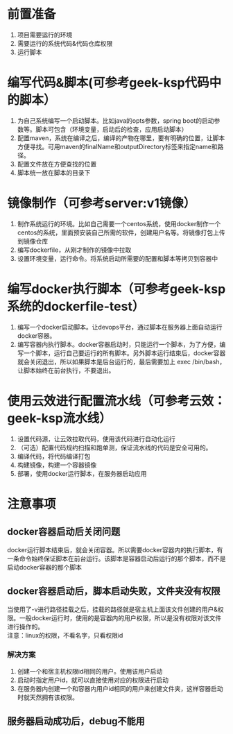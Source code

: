 <a name="H1KcW"></a>
# 前置准备
1. 项目需要运行的环境
1. 需要运行的系统代码&代码仓库权限
1. 运行脚本

<a name="ajwVj"></a>
# 编写代码&脚本(可参考geek-ksp代码中的脚本）

1. 为自己系统编写一个启动脚本。比如java的opts参数，spring boot的启动参数等。脚本可包含（环境变量，启动后的检查，应用启动脚本）
1. 配置maven，系统在编译之后，编译的产物在哪里，要有明确的位置，让脚本方便寻找。可用maven的finalName和outputDirectory标签来指定name和路径。
1. 配置文件放在方便查找的位置
1. 脚本统一放在脚本的目录下

<a name="eB97q"></a>
# 镜像制作（可参考server:v1镜像）

1. 制作系统运行的环境。比如自己需要一个centos系统，使用docker制作一个centos的系统，里面预安装自己所需的软件，创建用户名等。将镜像打包上传到镜像仓库
1. 编写dockerfile，从刚才制作的镜像中拉取
1. 设置环境变量，运行命令。将系统启动所需要的配置和脚本等拷贝到容器中

<a name="vv7lP"></a>
# 编写docker执行脚本（可参考geek-ksp系统的dockerfile-test）

1. 编写一个docker启动脚本。让devops平台，通过脚本在服务器上面自动运行docker容器。
1. 编写容器内执行脚本。docker容器启动时，只能运行一个脚本，为了方便，编写一个脚本，运行自己要运行的所有脚本。另外脚本运行结束后，docker容器就会关闭退出，所以如果脚本是后台运行的，最后需要加上 exec /bin/bash，让脚本始终在前台执行，不要退出。

<a name="CZc6f"></a>
# 使用云效进行配置流水线（可参考云效：geek-ksp流水线）

1. 设置代码源，让云效拉取代码，使用该代码进行自动化运行
1. （可选）配置代码规约扫描和跑单测，保证流水线的代码是安全可用的。
1. 编译代码，将代码编译打包
1. 构建镜像，构建一个容器镜像
1. 部署，使用docker运行脚本，在服务器启动应用

<a name="rp5Cf"></a>
# 注意事项
<a name="bNDMM"></a>
## docker容器启动后关闭问题
docker运行脚本结束后，就会关闭容器。所以需要docker容器内的执行脚本，有一条命令始终保证脚本在前台运行。该脚本是容器启动后运行的那个脚本，而不是启动docker容器的那个脚本

<a name="aY4uf"></a>
## docker容器启动后，脚本启动失败，文件夹没有权限
当使用了-v进行路径挂载之后，挂载的路径就是宿主机上面该文件创建的用户&权限。一般docker运行时，使用的是容器内的用户权限，所以是没有权限对该文件进行操作的。<br />注意：linux的权限，不看名字，只看权限id
<a name="bBQCM"></a>
### 解决方案

1. 创建一个和宿主机权限id相同的用户。使用该用户启动
1. 启动时指定用户id，就可以直接使用对应的权限进行启动
1. 在服务器内创建一个和容器内用户id相同的用户来创建文件夹，这样容器启动时就天然拥有该权限。

<a name="xR3vL"></a>
## 服务器启动成功后，debug不能用

<a name="dWhrn"></a>
### <br />
